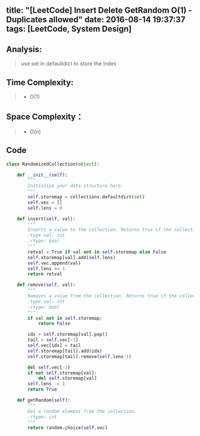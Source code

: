 title: "[LeetCode] Insert Delete GetRandom O(1) - Duplicates allowed"
date: 2016-08-14 19:37:37
tags: [LeetCode, System Design]
---

## Analysis:
> use set in defaultdict to store the index

## Time Complexity:
> * O(1)

## Space Complexity：
> * O(n)


## Code
```python
class RandomizedCollection(object):

    def __init__(self):
        """
        Initialize your data structure here.
        """
        self.storemap = collections.defaultdict(set)
        self.vec = []
        self.lens = 0

    def insert(self, val):
        """
        Inserts a value to the collection. Returns true if the collection did not already contain the specified element.
        :type val: int
        :rtype: bool
        """
        retval = True if val not in self.storemap else False
        self.storemap[val].add(self.lens)
        self.vec.append(val)
        self.lens += 1
        return retval

    def remove(self, val):
        """
        Removes a value from the collection. Returns true if the collection contained the specified element.
        :type val: int
        :rtype: bool
        """
        if val not in self.storemap:
            return False

        idx = self.storemap[val].pop()
        tail = self.vec[-1]
        self.vec[idx] = tail
        self.storemap[tail].add(idx)
        self.storemap[tail].remove(self.lens-1)

        del self.vec[-1]
        if not self.storemap[val]:
            del self.storemap[val]
        self.lens -= 1
        return True

    def getRandom(self):
        """
        Get a random element from the collection.
        :rtype: int
        """
        return random.choice(self.vec)
        
```
